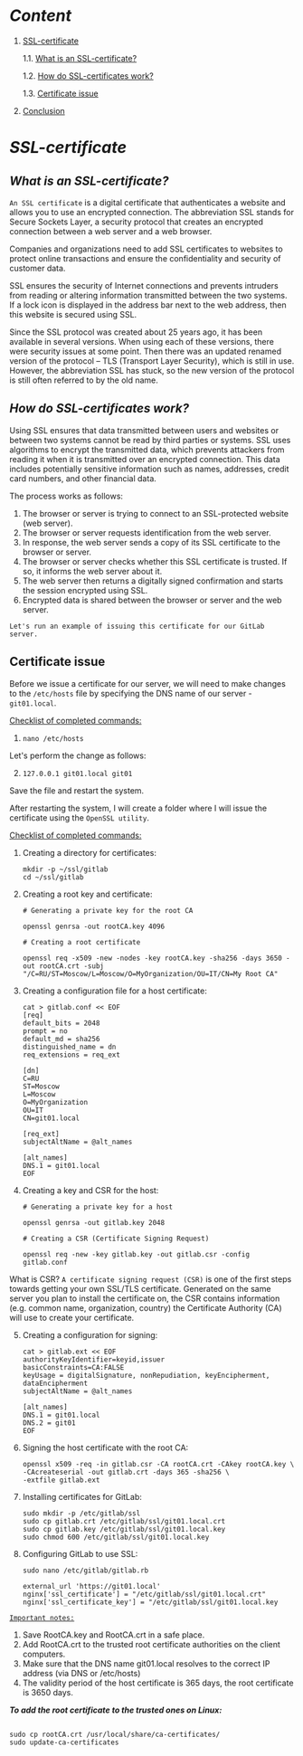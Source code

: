 # ___Content___

1. [SSL-certificate](#основная-часть)

   1.1. [What is an SSL-certificate?](#подраздел-1)

   1.2. [How do SSL-certificates work?](https://github.com/NikitaPrimakov/Certificate?tab=readme-ov-file#how-do-ssl-certificates-work "How do SSL-certificates work?")

   1.3. [Certificate issue](https://github.com/NikitaPrimakov/Certificate?tab=readme-ov-file#certificate-issue "Certificate issue")

3. [Conclusion](#Conclusion)

# ___SSL-certificate___

## ___What is an SSL-certificate?___

```An SSL certificate``` is a digital certificate that authenticates a website and allows you to use an encrypted connection. The abbreviation SSL stands for Secure Sockets Layer, a security protocol that creates an encrypted connection between a web server and a web browser.

Companies and organizations need to add SSL certificates to websites to protect online transactions and ensure the confidentiality and security of customer data.

SSL ensures the security of Internet connections and prevents intruders from reading or altering information transmitted between the two systems. If a lock icon is displayed in the address bar next to the web address, then this website is secured using SSL.

Since the SSL protocol was created about 25 years ago, it has been available in several versions. When using each of these versions, there were security issues at some point. Then there was an updated renamed version of the protocol – TLS (Transport Layer Security), which is still in use. However, the abbreviation SSL has stuck, so the new version of the protocol is still often referred to by the old name.

## ___How do SSL-certificates work?___

Using SSL ensures that data transmitted between users and websites or between two systems cannot be read by third parties or systems. SSL uses algorithms to encrypt the transmitted data, which prevents attackers from reading it when it is transmitted over an encrypted connection. This data includes potentially sensitive information such as names, addresses, credit card numbers, and other financial data.

The process works as follows:

1. The browser or server is trying to connect to an SSL-protected website (web server).
2. The browser or server requests identification from the web server.
3. In response, the web server sends a copy of its SSL certificate to the browser or server.
4. The browser or server checks whether this SSL certificate is trusted. If so, it informs the web server about it.
5. The web server then returns a digitally signed confirmation and starts the session encrypted using SSL.
6. Encrypted data is shared between the browser or server and the web server.

```Let's run an example of issuing this certificate for our GitLab server.```


## Certificate issue

Before we issue a certificate for our server, we will need to make changes to the ```/etc/hosts``` file by specifying the DNS name of our server - ```git01.local```.

<u>Checklist of completed commands:</u>

1.  ```
    nano /etc/hosts
    ```

Let's perform the change as follows:

2.  ```
    127.0.0.1 git01.local git01
    ```
Save the file and restart the system.

After restarting the system, I will create a folder where I will issue the certificate using the ```OpenSSL utility```.

<u>Checklist of completed commands:</u>

1. Creating a directory for certificates:
     ```
    mkdir -p ~/ssl/gitlab
    cd ~/ssl/gitlab
    ```
2. Creating a root key and certificate:
    ```
    # Generating a private key for the root CA

    openssl genrsa -out rootCA.key 4096

    # Creating a root certificate

    openssl req -x509 -new -nodes -key rootCA.key -sha256 -days 3650 -out rootCA.crt -subj "/C=RU/ST=Moscow/L=Moscow/O=MyOrganization/OU=IT/CN=My Root CA" 
    ```

3. Creating a configuration file for a host certificate:
    ```
    cat > gitlab.conf << EOF
    [req]
    default_bits = 2048
    prompt = no
    default_md = sha256
    distinguished_name = dn
    req_extensions = req_ext

    [dn]
    C=RU
    ST=Moscow
    L=Moscow
    O=MyOrganization
    OU=IT
    CN=git01.local

    [req_ext]
    subjectAltName = @alt_names

    [alt_names]
    DNS.1 = git01.local
    EOF
    ```

4. Creating a key and CSR for the host:

    ```
    # Generating a private key for a host
    
    openssl genrsa -out gitlab.key 2048

    # Creating a CSR (Certificate Signing Request)
    
    openssl req -new -key gitlab.key -out gitlab.csr -config gitlab.conf
    ```

What is CSR? ```A certificate signing request (CSR)``` is one of the first steps towards getting your own SSL/TLS certificate. Generated on the same server you plan to install the certificate on, the CSR contains information (e.g. common name, organization, country) the Certificate Authority (CA) will use to create your certificate.

5. Creating a configuration for signing:

    ```
    cat > gitlab.ext << EOF
    authorityKeyIdentifier=keyid,issuer
    basicConstraints=CA:FALSE
    keyUsage = digitalSignature, nonRepudiation, keyEncipherment, dataEncipherment
    subjectAltName = @alt_names

    [alt_names]
    DNS.1 = git01.local
    DNS.2 = git01
    EOF
    ```

6. Signing the host certificate with the root CA:

    ```
    openssl x509 -req -in gitlab.csr -CA rootCA.crt -CAkey rootCA.key \
    -CAcreateserial -out gitlab.crt -days 365 -sha256 \
    -extfile gitlab.ext
    ```

7. Installing certificates for GitLab:

    ```
    sudo mkdir -p /etc/gitlab/ssl
    sudo cp gitlab.crt /etc/gitlab/ssl/git01.local.crt
    sudo cp gitlab.key /etc/gitlab/ssl/git01.local.key
    sudo chmod 600 /etc/gitlab/ssl/git01.local.key
    ```

8. Configuring GitLab to use SSL:

    ```
    sudo nano /etc/gitlab/gitlab.rb

    external_url 'https://git01.local'
    nginx['ssl_certificate'] = "/etc/gitlab/ssl/git01.local.crt"
    nginx['ssl_certificate_key'] = "/etc/gitlab/ssl/git01.local.key

    ```

<u>```Important notes:```</u>

1. Save RootCA.key and RootCA.crt in a safe place. 
2. Add RootCA.crt to the trusted root certificate authorities on the client computers.
3. Make sure that the DNS name git01.local resolves to the correct IP address (via DNS or /etc/hosts)
4. The validity period of the host certificate is 365 days, the root certificate is 3650 days.

___To add the root certificate to the trusted ones on Linux:___

```

sudo cp rootCA.crt /usr/local/share/ca-certificates/
sudo update-ca-certificates

```